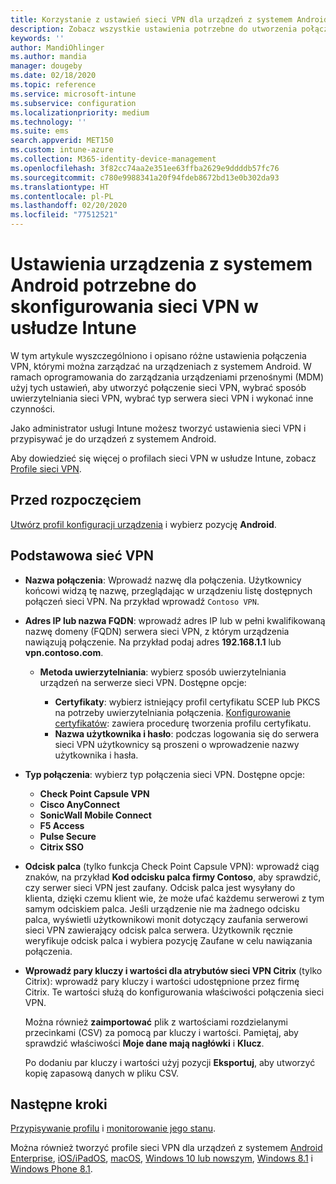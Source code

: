 ```yaml
---
title: Korzystanie z ustawień sieci VPN dla urządzeń z systemem Android w usłudze Microsoft Intune — Azure | Microsoft Docs
description: Zobacz wszystkie ustawienia potrzebne do utworzenia połączeń sieci VPN na urządzeniach z systemem Android w usłudze Microsoft Intune. Wprowadź nazwę połączenia, adres IP lub nazwę FQDN serwera sieci VPN, wybierz sposób uwierzytelniania użytkowników, a następnie wybierz typ połączenia Citrix, SonicWall, Check Point Capsule lub Pulse Secure.
keywords: ''
author: MandiOhlinger
ms.author: mandia
manager: dougeby
ms.date: 02/18/2020
ms.topic: reference
ms.service: microsoft-intune
ms.subservice: configuration
ms.localizationpriority: medium
ms.technology: ''
ms.suite: ems
search.appverid: MET150
ms.custom: intune-azure
ms.collection: M365-identity-device-management
ms.openlocfilehash: 3f82cc74aa2e351ee63ffba2629e9ddddb57fc76
ms.sourcegitcommit: c780e9988341a20f94fdeb8672bd13e0b302da93
ms.translationtype: HT
ms.contentlocale: pl-PL
ms.lasthandoff: 02/20/2020
ms.locfileid: "77512521"
---
```

# <a name="android-device-settings-to-configure-vpn-in-intune"></a>Ustawienia urządzenia z systemem Android potrzebne do skonfigurowania sieci VPN w usłudze Intune

W tym artykule wyszczególniono i opisano różne ustawienia połączenia VPN, którymi można zarządzać na urządzeniach z systemem Android. W ramach oprogramowania do zarządzania urządzeniami przenośnymi (MDM) użyj tych ustawień, aby utworzyć połączenie sieci VPN, wybrać sposób uwierzytelniania sieci VPN, wybrać typ serwera sieci VPN i wykonać inne czynności.

Jako administrator usługi Intune możesz tworzyć ustawienia sieci VPN i przypisywać je do urządzeń z systemem Android. 

Aby dowiedzieć się więcej o profilach sieci VPN w usłudze Intune, zobacz [Profile sieci VPN](vpn-settings-configure.md).

## <a name="before-you-begin"></a>Przed rozpoczęciem

[Utwórz profil konfiguracji urządzenia](vpn-settings-configure.md#create-a-device-profile) i wybierz pozycję **Android**.

## <a name="base-vpn"></a>Podstawowa sieć VPN

- **Nazwa połączenia**: Wprowadź nazwę dla połączenia. Użytkownicy końcowi widzą tę nazwę, przeglądając w urządzeniu listę dostępnych połączeń sieci VPN. Na przykład wprowadź `Contoso VPN`.
- **Adres IP lub nazwa FQDN**: wprowadź adres IP lub w pełni kwalifikowaną nazwę domeny (FQDN) serwera sieci VPN, z którym urządzenia nawiązują połączenie. Na przykład podaj adres **192.168.1.1** lub **vpn.contoso.com**.

  - **Metoda uwierzytelniania**: wybierz sposób uwierzytelniania urządzeń na serwerze sieci VPN. Dostępne opcje:

    - **Certyfikaty**: wybierz istniejący profil certyfikatu SCEP lub PKCS na potrzeby uwierzytelniania połączenia. [Konfigurowanie certyfikatów](../protect/certificates-configure.md): zawiera procedurę tworzenia profilu certyfikatu.
    - **Nazwa użytkownika i hasło**: podczas logowania się do serwera sieci VPN użytkownicy są proszeni o wprowadzenie nazwy użytkownika i hasła.

- **Typ połączenia**: wybierz typ połączenia sieci VPN. Dostępne opcje:

  - **Check Point Capsule VPN**
  - **Cisco AnyConnect**
  - **SonicWall Mobile Connect**
  - **F5 Access**
  - **Pulse Secure**
  - **Citrix SSO**

- **Odcisk palca** (tylko funkcja Check Point Capsule VPN): wprowadź ciąg znaków, na przykład **Kod odcisku palca firmy Contoso**, aby sprawdzić, czy serwer sieci VPN jest zaufany. Odcisk palca jest wysyłany do klienta, dzięki czemu klient wie, że może ufać każdemu serwerowi z tym samym odciskiem palca. Jeśli urządzenie nie ma żadnego odcisku palca, wyświetli użytkownikowi monit dotyczący zaufania serwerowi sieci VPN zawierający odcisk palca serwera. Użytkownik ręcznie weryfikuje odcisk palca i wybiera pozycję Zaufane w celu nawiązania połączenia.
- **Wprowadź pary kluczy i wartości dla atrybutów sieci VPN Citrix** (tylko Citrix): wprowadź pary kluczy i wartości udostępnione przez firmę Citrix. Te wartości służą do konfigurowania właściwości połączenia sieci VPN. 

  Można również **zaimportować** plik z wartościami rozdzielanymi przecinkami (CSV) za pomocą par kluczy i wartości. Pamiętaj, aby sprawdzić właściwości **Moje dane mają nagłówki** i **Klucz**.

  Po dodaniu par kluczy i wartości użyj pozycji **Eksportuj**, aby utworzyć kopię zapasową danych w pliku CSV.

## <a name="next-steps"></a>Następne kroki

[Przypisywanie profilu](device-profile-assign.md) i [monitorowanie jego stanu](device-profile-monitor.md).

Można również tworzyć profile sieci VPN dla urządzeń z systemem [Android Enterprise](vpn-settings-android-enterprise.md), [iOS/iPadOS](vpn-settings-ios.md), [macOS](vpn-settings-macos.md), [Windows 10 lub nowszym](vpn-settings-windows-10.md), [Windows 8.1](vpn-settings-windows-8-1.md) i [Windows Phone 8.1](vpn-settings-windows-phone-8-1.md).
